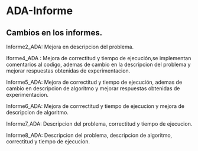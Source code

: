 # ADA-Informe
## Cambios en los informes.
Informe2_ADA: Mejora en descripcion del problema.

Iforme4_ADA : Mejora de correctitud y tiempo de ejecución,se implementan comentarios al codigo, ademas de cambio en la descripcion del problema y mejorar respuestas obtenidas de experimentacion.

Informe5_ADA: Mejora de correctitud y tiempo de ejecución, ademas de cambio en descripcion de algoritmo y mejorar respuestas obtenidas de experimentacion.

Informe6_ADA: Mejora de corrrectitud y tiempo de ejecucion y mejora de descripcion de algoritmo.

Informe7_ADA: Descripcion del problema, correctitud y tiempo de ejecucion.

Informe8_ADA: Descripcion del problema, descripcion de algoritmo, correctitud y tiempo de ejecucion.

